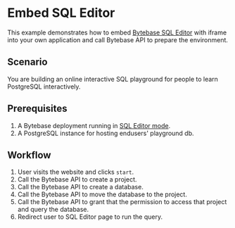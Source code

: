 # Embed SQL Editor 

This example demonstrates how to embed [Bytebase SQL Editor](https://www.bytebase.com/docs/sql-editor/overview/) with iframe into your own application and call Bytebase API to prepare the environment.

## Scenario

You are building an online interactive SQL playground for people to learn PostgreSQL interactively.

## Prerequisites

1. A Bytebase deployment running in [SQL Editor mode](https://www.bytebase.com/docs/administration/mode/).
1. A PostgreSQL instance for hosting endusers' playground db.

## Workflow

1. User visits the website and clicks `start`.
1. Call the Bytebase API to create a project.
1. Call the Bytebase API to create a database.
1. Call the Bytebase API to move the database to the project.
1. Call the Bytebase API to grant that the permission to access that project and query the database.
1. Redirect user to SQL Editor page to run the query.